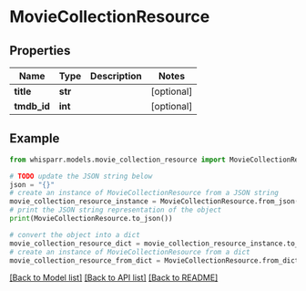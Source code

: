 # MovieCollectionResource


## Properties

Name | Type | Description | Notes
------------ | ------------- | ------------- | -------------
**title** | **str** |  | [optional] 
**tmdb_id** | **int** |  | [optional] 

## Example

```python
from whisparr.models.movie_collection_resource import MovieCollectionResource

# TODO update the JSON string below
json = "{}"
# create an instance of MovieCollectionResource from a JSON string
movie_collection_resource_instance = MovieCollectionResource.from_json(json)
# print the JSON string representation of the object
print(MovieCollectionResource.to_json())

# convert the object into a dict
movie_collection_resource_dict = movie_collection_resource_instance.to_dict()
# create an instance of MovieCollectionResource from a dict
movie_collection_resource_from_dict = MovieCollectionResource.from_dict(movie_collection_resource_dict)
```
[[Back to Model list]](../README.md#documentation-for-models) [[Back to API list]](../README.md#documentation-for-api-endpoints) [[Back to README]](../README.md)


